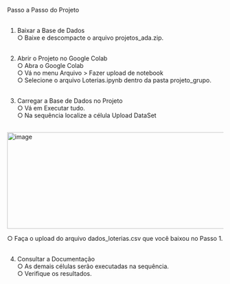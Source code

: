 Passo a Passo do Projeto<br><br>
1.	Baixar a Base de Dados<br>
○	Baixe e descompacte o arquivo projetos_ada.zip.<br><br>

2.	Abrir o Projeto no Google Colab<br>
○	Abra o Google Colab<br>
○	Vá no menu Arquivo > Fazer upload de notebook <br>
○	Selecione o arquivo Loterias.ipynb dentro da pasta projeto_grupo.<br><br>

3.	Carregar a Base de Dados no Projeto<br>
○	Vá em Executar tudo.<br>
○	Na sequência localize a célula Upload DataSet<br><br>

<img width="894" height="225" alt="image" src="https://github.com/user-attachments/assets/1a368ba6-5272-472a-88ac-bca9afb791bf" /><br>
 
○	Faça o upload do arquivo dados_loterias.csv que você baixou no Passo 1.<br><br>

4.	Consultar a Documentação<br>
○	As demais células serão executadas na sequência.<br>
○	Verifique os resultados.<br>
